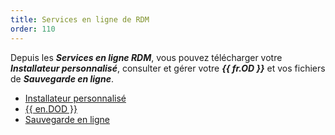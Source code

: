 ```yaml
---
title: Services en ligne de RDM
order: 110
---
```

Depuis les ***Services en ligne RDM***, vous pouvez télécharger votre ***Installateur personnalisé***, consulter et gérer votre ***{{ fr.OD }}*** et vos fichiers de ***Sauvegarde en ligne***. 

* [Installateur personnalisé](/fr/cloud/rdm-online-services/custom-installer/) 
* [{{ en.DOD }}](/fr/cloud/rdm-online-services/online-drive/) 
* [Sauvegarde en ligne](/fr/cloud/rdm-online-services/online-backup/) 

